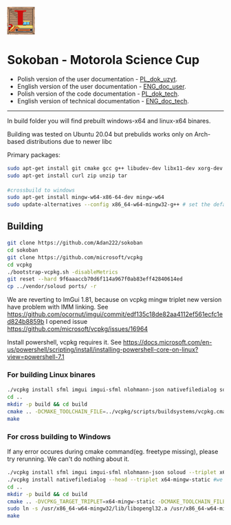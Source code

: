 ![icon](https://github.com/Adan222/sokoban/blob/master/res/graphics/icon3.png "Icon")<br>
# Sokoban - Motorola Science Cup

- Polish version of the user documentation - [PL_dok_uzyt](./docs/PL_dok_uzyt.md).
- English version of the user documentation - [ENG_doc_user](./docs/ENG_doc_user.md).
- Polish version of the code documentation - [PL_dok_tech](./docs/PL_dok_tech.md).
- English version of technical documentation - [ENG_doc_tech](./docs/ENG_doc_tech.md).

***

In build folder you will find prebuilt windows-x64 and linux-x64 binares.

Building was tested on Ubuntu 20.04 but prebulids works only on Arch-based distributions due to newer libc 

Primary packages:
```sh
sudo apt-get install git cmake gcc g++ libudev-dev libx11-dev xorg-dev freeglut3-dev libopengl0
sudo apt-get install curl zip unzip tar

#crossbuild to windows
sudo apt-get install mingw-w64-x86-64-dev mingw-w64
sudo update-alternatives --config x86_64-w64-mingw32-g++ # set the default mingw32 g++ compiler option to posix


```


## Building
```sh
git clone https://github.com/Adan222/sokoban
cd sokoban
git clone https://github.com/microsoft/vcpkg
cd vcpkg
./bootstrap-vcpkg.sh -disableMetrics
git reset --hard 9f6aaaccb70d6f114a967f0ab83eff42840614ed
cp ../vendor/soloud ports/ -r
```

We are reverting to ImGui 1.81, because on vcpkg mingw triplet new version have problem with IMM linking. See https://github.com/ocornut/imgui/commit/edf135c18de82aa4112ef561ecfc1ed824b8859b
I opened issue https://github.com/microsoft/vcpkg/issues/16964

Install powershell, vcpkg requires it. See https://docs.microsoft.com/en-us/powershell/scripting/install/installing-powershell-core-on-linux?view=powershell-7.1

### For building Linux binares
```sh
./vcpkg install sfml imgui imgui-sfml nlohmann-json nativefiledialog soloud
cd ..
mkdir -p build && cd build
cmake .. -DCMAKE_TOOLCHAIN_FILE=../vcpkg/scripts/buildsystems/vcpkg.cmake
make
```

### For cross building to Windows 
If any error occures during cmake command(eg. freetype missing), please try rerunning. We can't do nothing about it.

```sh
./vcpkg install sfml imgui imgui-sfml nlohmann-json soloud --triplet x64-mingw-static
./vcpkg install nativefiledialog --head --triplet x64-mingw-static #we need newer version of nfd,
cd ..
mkdir -p build && cd build
cmake .. -DVCPKG_TARGET_TRIPLET=x64-mingw-static -DCMAKE_TOOLCHAIN_FILE=../vcpkg/scripts/buildsystems/vcpkg.cmake -DVCPKG_CHAINLOAD_TOOLCHAIN_FILE=<absolute path to sokoban dir>/toolchain-mingw-x64.cmake -DVCPKG_APPLOCAL_DEPS=OFF
sudo ln -s /usr/x86_64-w64-mingw32/lib/libopengl32.a /usr/x86_64-w64-mingw32/lib/libOpenGL32.a
make
```
